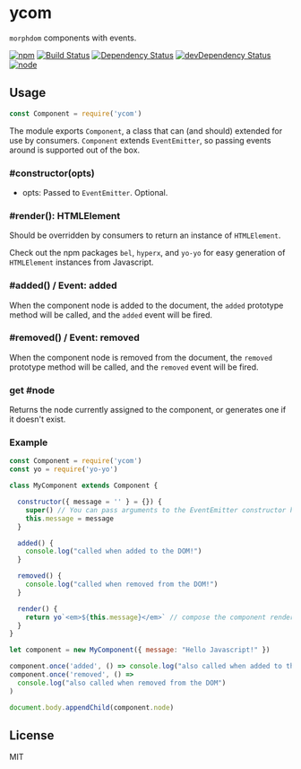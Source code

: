 # ycom

`morphdom` components with events.

[![npm](https://img.shields.io/npm/v/ycom.svg?style=flat-square)](https://www.npmjs.com/package/ycom)
[![Build Status](https://img.shields.io/travis/seangenabe/ycom/master.svg?style=flat-square)](https://travis-ci.org/seangenabe/ycom)
[![Dependency Status](https://img.shields.io/david/seangenabe/ycom.svg?style=flat-square)](https://david-dm.org/seangenabe/ycom)
[![devDependency Status](https://img.shields.io/david/dev/seangenabe/ycom.svg?style=flat-square)](https://david-dm.org/seangenabe/ycom#info=devDependencies)
[![node](https://img.shields.io/node/v/ycom.svg?style=flat-square)](https://nodejs.org/en/download/)

## Usage

```javascript
const Component = require('ycom')
```

The module exports `Component`, a class that can (and should) extended for use by consumers. `Component` extends `EventEmitter`, so passing events around is supported out of the box.

### #constructor(opts)

* opts: Passed to `EventEmitter`. Optional.

### #render(): HTMLElement

Should be overridden by consumers to return an instance of `HTMLElement`.

Check out the npm packages `bel`, `hyperx`, and `yo-yo` for easy generation of `HTMLElement` instances from Javascript.

### #added() / Event: added

When the component node is added to the document, the `added` prototype method will be called, and the `added` event will be fired.

### #removed() / Event: removed

When the component node is removed from the document, the `removed` prototype method will be called, and the `removed` event will be fired.

### get #node

Returns the node currently assigned to the component, or generates one if it doesn't exist.

### Example

```javascript
const Component = require('ycom')
const yo = require('yo-yo')

class MyComponent extends Component {

  constructor({ message = '' } = {}) {
    super() // You can pass arguments to the EventEmitter constructor here (optional).
    this.message = message
  }

  added() {
    console.log("called when added to the DOM!")
  }

  removed() {
    console.log("called when removed from the DOM!")
  }

  render() {
    return yo`<em>${this.message}</em>` // compose the component rendering function here
  }
}

let component = new MyComponent({ message: "Hello Javascript!" })

component.once('added', () => console.log("also called when added to the DOM"))
component.once('removed', () =>
  console.log("also called when removed from the DOM")
)

document.body.appendChild(component.node)
```

## License

MIT
